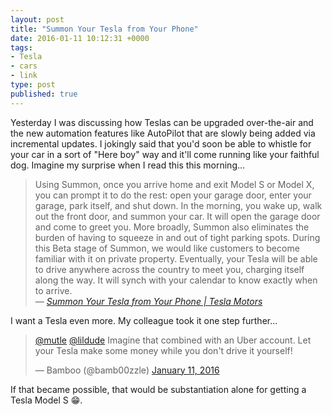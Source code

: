 ```yaml
---
layout: post
title: "Summon Your Tesla from Your Phone"
date: 2016-01-11 10:12:31 +0000
tags:
- Tesla
- cars
- link
type: post
published: true
---
```

Yesterday I was discussing how Teslas can be upgraded over-the-air and the new automation features like AutoPilot that are slowly being added via incremental updates.  I jokingly said that you'd soon be able to whistle for your car in a sort of "Here boy" way and it'll come running like your faithful dog.  Imagine my surprise when I read this this morning...

> Using Summon, once you arrive home and exit Model S or Model X, you can prompt it to do the rest: open your garage door, enter your garage, park itself, and shut down. In the morning, you wake up, walk out the front door, and summon your car. It will open the garage door and come to greet you. More broadly, Summon also eliminates the burden of having to squeeze in and out of tight parking spots. During this Beta stage of Summon, we would like customers to become familiar with it on private property. Eventually, your Tesla will be able to drive anywhere across the country to meet you, charging itself along the way. It will synch with your calendar to know exactly when to arrive.  
> — <cite>[Summon Your Tesla from Your Phone | Tesla Motors](https://www.teslamotors.com/blog/summon-your-tesla-your-phone)</cite>

I want a Tesla even more.  My colleague took it one step further...

<blockquote class="twitter-tweet tw-align-center" data-conversation="none" lang="en"><p lang="en" dir="ltr"><a href="https://twitter.com/mutle">@mutle</a> <a href="https://twitter.com/lildude">@lildude</a> Imagine that combined with an Uber account. Let your Tesla make some money while you don&#39;t drive it yourself!</p>&mdash; Bamboo (@bamb00zzle) <a href="https://twitter.com/bamb00zzle/status/686472653293662208">January 11, 2016</a></blockquote>
<script async src="//platform.twitter.com/widgets.js" charset="utf-8"></script>

If that became possible, that would be substantiation alone for getting a Tesla Model S :grin:.
